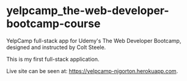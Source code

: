 # yelpcamp_the-web-developer-bootcamp-course
YelpCamp full-stack app for Udemy's The Web Developer Bootcamp, designed and instructed by Colt Steele.

This is my first full-stack application.

Live site can be seen at: https://yelpcamp-njgorton.herokuapp.com.

